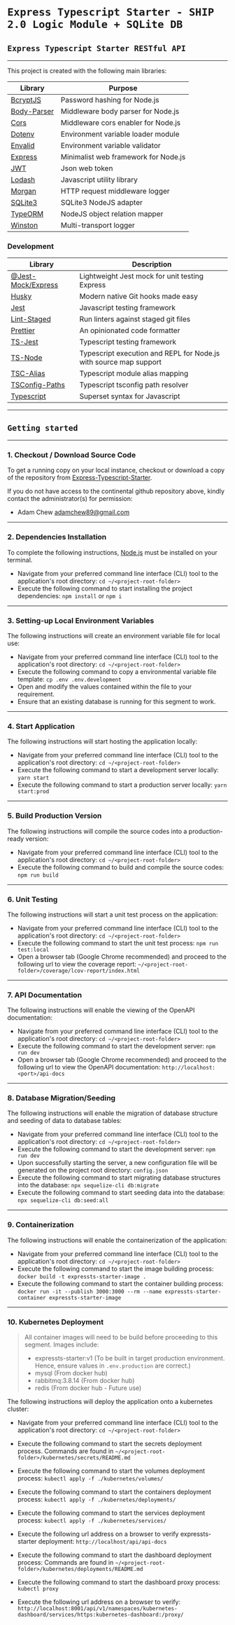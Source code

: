 # `Express Typescript Starter - SHIP 2.0 Logic Module + SQLite DB`

## `Express Typescript Starter RESTful API`

<hr/>

This project is created with the following main libraries:

| Library                                                        | Purpose                              |
| -------------------------------------------------------------- | ------------------------------------ |
| [BcryptJS](https://github.com/dcodeIO/bcrypt.js#readme)        | Password hashing for Node.js         |
| [Body-Parser](https://github.com/expressjs/body-parser#readme) | Middleware body parser for Node.js   |
| [Cors](https://github.com/expressjs/cors#readme)               | Middleware cors enabler for Node.js  |
| [Dotenv](https://github.com/motdotla/dotenv#readme)            | Environment variable loader module   |
| [Envalid](https://github.com/af/envalid#readme)                | Environment variable validator       |
| [Express](https://expressjs.com/)                              | Minimalist web framework for Node.js |
| [JWT](https://jwt.io/)                                         | Json web token                       |
| [Lodash](https://lodash.com/)                                  | Javascript utility library           |
| [Morgan](https://github.com/expressjs/morgan#readme)           | HTTP request middleware logger       |
| [SQLite3](https://github.com/mapbox/node-sqlite3#readme)       | SQLite3 NodeJS adapter               |
| [TypeORM](https://typeorm.io/)                                 | NodeJS object relation mapper        |
| [Winston](https://github.com/winstonjs/winston#readme)         | Multi-transport logger               |

### Development

| Library                                                                    | Description                                                       |
| -------------------------------------------------------------------------- | ----------------------------------------------------------------- |
| [@Jest-Mock/Express](https://github.com/bikk-uk/jest-mock-express#readme)  | Lightweight Jest mock for unit testing Express                    |
| [Husky](https://github.com/typicode/husky/blob/main/README.md)             | Modern native Git hooks made easy                                 |
| [Jest](https://jestjs.io/)                                                 | Javascript testing framework                                      |
| [Lint-Staged](https://github.com/okonet/lint-staged/blob/master/README.md) | Run linters against staged git files                              |
| [Prettier](https://prettier.io/)                                           | An opinionated code formatter                                     |
| [TS-Jest](https://kulshekhar.github.io/ts-jest/)                           | Typescript testing framework                                      |
| [TS-Node](https://github.com/TypeStrong/ts-node#readme)                    | Typescript execution and REPL for Node.js with source map support |
| [TSC-Alias](https://github.com/justkey007/tsc-alias#readme)                | Typescript module alias mapping                                   |
| [TSConfig-Paths](https://github.com/dividab/tsconfig-paths#readme)         | Typescript tsconfig path resolver                                 |
| [Typescript](https://www.typescriptlang.org/)                              | Superset syntax for Javascript                                    |

<hr/>

## `Getting started`

<hr/>

### 1. Checkout / Download Source Code

To get a running copy on your local instance, checkout or download a copy of the repository from [Express-Typescript-Starter](https://github.com/adamchew89/express-typescript-starter).

If you do not have access to the continental github repository above, kindly contact the administrator(s) for permission:

- Adam Chew <adamchew89@gmail.com>

<hr/>

### 2. Dependencies Installation

To complete the following instructions, [Node.js](https://nodejs.org/en/) must be installed on your terminal.

- Navigate from your preferred command line interface (CLI) tool to the application's root directory: `cd ~/<project-root-folder>`
- Execute the following command to start installing the project dependencies: `npm install` or `npm i`

<hr/>

### 3. Setting-up Local Environment Variables

The following instructions will create an environment variable file for local use:

- Navigate from your preferred command line interface (CLI) tool to the application's root directory: `cd ~/<project-root-folder>`
- Execute the following command to copy a environmental variable file template: `cp .env .env.development`
- Open and modify the values contained within the file to your requirement.
- Ensure that an existing database is running for this segment to work.

<hr/>

### 4. Start Application

The following instructions will start hosting the application locally:

- Navigate from your preferred command line interface (CLI) tool to the application's root directory: `cd ~/<project-root-folder>`
- Execute the following command to start a development server locally: `yarn start`
- Execute the following command to start a production server locally: `yarn start:prod`

<hr/>

### 5. Build Production Version

The following instructions will compile the source codes into a production-ready version:

- Navigate from your preferred command line interface (CLI) tool to the application's root directory: `cd ~/<project-root-folder>`
- Execute the following command to build and compile the source codes: `npm run build`

<hr/>

### 6. Unit Testing

The following instructions will start a unit test process on the application:

- Navigate from your preferred command line interface (CLI) tool to the application's root directory: `cd ~/<project-root-folder>`
- Execute the following command to start the unit test process: `npm run test:local`
- Open a browser tab (Google Chrome recommended) and proceed to the following url to view the coverage report: `~/<project-root-folder>/coverage/lcov-report/index.html`

<hr/>

### 7. API Documentation

The following instructions will enable the viewing of the OpenAPI documentation:

- Navigate from your preferred command line interface (CLI) tool to the application's root directory: `cd ~/<project-root-folder>`
- Execute the following command to start the development server: `npm run dev`
- Open a browser tab (Google Chrome recommended) and proceed to the following url to view the OpenAPI documentation: `http://localhost:<port>/api-docs`

<hr />

### 8. Database Migration/Seeding

The following instructions will enable the migration of database structure and seeding of data to database tables:

- Navigate from your preferred command line interface (CLI) tool to the application's root directory: `cd ~/<project-root-folder>`
- Execute the following command to start the development server: `npm run dev`
- Upon successfully starting the server, a new configuration file will be generated on the project root directory: `config.json`
- Execute the following command to start migrating database structures into the database: `npx sequelize-cli db:migrate`
- Execute the following command to start seeding data into the database: `npx sequelize-cli db:seed:all`

<hr />

### 9. Containerization

The following instructions will enable the containerization of the application:

- Navigate from your preferred command line interface (CLI) tool to the application's root directory: `cd ~/<project-root-folder>`
- Execute the following command to start the image building process: `docker build -t expressts-starter-image .`
- Execute the following command to start the container building process: `docker run -it --publish 3000:3000 --rm --name expressts-starter-container expressts-starter-image`

<hr />

### 10. Kubernetes Deployment

> All container images will need to be build before proceeding to this segment.
> Images include:
>
> - expressts-starter:v1 (To be built in target production environment. Hence, ensure values in `.env.production` are correct.)
> - mysql (From docker hub)
> - rabbitmq:3.8.14 (From docker hub)
> - redis (From docker hub - Future use)

The following instructions will deploy the application onto a kubernetes cluster:

- Navigate from your preferred command line interface (CLI) tool to the application's root directory: `cd ~/<project-root-folder>`
- Execute the following command to start the secrets deployment process. Commands are found in `~/<project-root-folder>/kubernetes/secrets/README.md`
- Execute the following command to start the volumes deployment process: `kubectl apply -f ./kubernetes/volumes/`
- Execute the following command to start the containers deployment process: `kubectl apply -f ./kubernetes/deployments/`
- Execute the following command to start the services deployment process: `kubectl apply -f ./kubernetes/services/`
- Execute the following url address on a browser to verify expressts-starter deployment: `http://localhost/api/api-docs`

- Execute the following command to start the dashboard deployment process: Commands are found in `~/<project-root-folder>/kubernetes/deployments/README.md`
- Execute the following command to start the dashboard proxy process: `kubectl proxy`
- Execute the following url address on a browser to verify: `http://localhost:8001/api/v1/namespaces/kubernetes-dashboard/services/https:kubernetes-dashboard:/proxy/`

